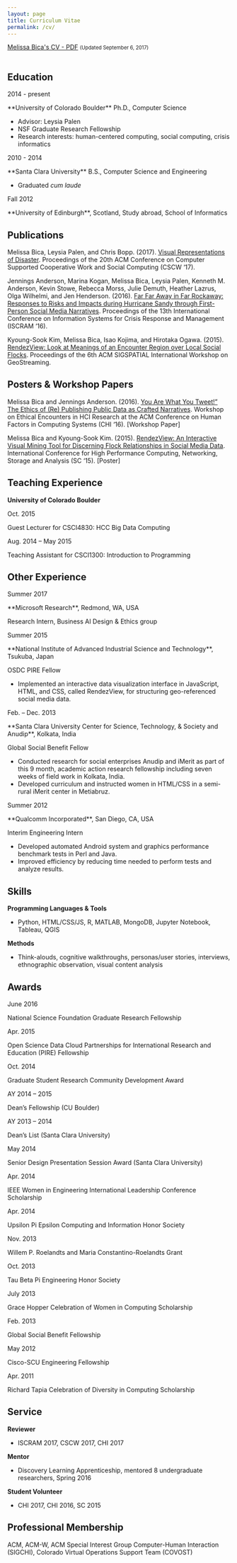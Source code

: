 ```yaml
---
layout: page
title: Curriculum Vitae
permalink: /cv/
---
```


<div><a href="/assets/files/MelissaBicaCV.pdf" target="_blank" style="display:inline;">Melissa Bica's CV - PDF</a>
<p style="font-size: 0.8em;display:inline;">(Updated September 6, 2017)</p>
</div>
<br>



## Education  
<p class="alignright">2014 - present</p>
**University of Colorado Boulder**  Ph.D., Computer Science

* Advisor: Leysia Palen
* NSF Graduate Research Fellowship
* Research interests: human-centered computing, social computing, crisis informatics

<p class="alignright">2010 - 2014</p>
**Santa Clara University**  B.S., Computer Science and Engineering

* Graduated *cum laude*

<p class="alignright">Fall 2012</p>
**University of Edinburgh**, Scotland, Study abroad, School of Informatics



## Publications

<p class="hangingindent">Melissa Bica, Leysia Palen, and Chris Bopp. (2017). <a href="http://dl.acm.org/authorize?N21352" target="_blank" class="papertitle">Visual Representations of Disaster</a>. <span class="proceedings">Proceedings of the 20th ACM Conference on Computer Supported Cooperative Work and Social Computing </span>(CSCW ‘17).</p>

<p class="hangingindent">Jennings Anderson, Marina Kogan, Melissa Bica, Leysia Palen, Kenneth M. Anderson, Kevin Stowe, Rebecca Morss, Julie Demuth, Heather Lazrus, Olga Wilhelmi, and Jen Henderson. (2016). <a href="http://idl.iscram.org/files/jenningsanderson/2016/1388_JenningsAnderson_etal2016.pdf" target="_blank" class="papertitle"> Far Far Away in Far Rockaway: Responses to Risks and Impacts during Hurricane Sandy through First-Person Social Media Narratives</a>. <span class="proceedings">Proceedings of the 13th International Conference on Information Systems for Crisis Response and Management </span>(ISCRAM ‘16).</p>

<p class="hangingindent">Kyoung-Sook Kim, Melissa Bica, Isao Kojima, and Hirotaka Ogawa. (2015). <a href="http://dl.acm.org/authorize?N12889" target="_blank" class="papertitle">RendezView: Look at Meanings of an Encounter Region over Local Social Flocks</a>. <span class="proceedings">Proceedings of the 6th ACM SIGSPATIAL International Workshop on GeoStreaming.</span></p>



## Posters & Workshop Papers

<p class="hangingindent">Melissa Bica and Jennings Anderson. (2016). <a href="https://ethicalencountershci.files.wordpress.com/2016/03/bica-and-anderson.pdf" target="_blank" class="papertitle">You Are What You Tweet!” The Ethics of (Re) Publishing Public Data as Crafted Narratives</a>. Workshop on Ethical Encounters in HCI Research at the ACM Conference on Human Factors in Computing Systems (CHI ‘16). [Workshop Paper]</p>

<p class="hangingindent">Melissa Bica and Kyoung-Sook Kim. (2015). <a href="http://sc15.supercomputing.org/sites/all/themes/SC15images/tech_poster/tech_poster_pages/post148.html" target="_blank" class="papertitle"> RendezView: An Interactive Visual Mining Tool for Discerning Flock Relationships in Social Media Data</a>. International Conference for High Performance Computing, Networking, Storage and Analysis (SC ‘15). [Poster]</p>



## Teaching Experience
**University of Colorado Boulder**

<p class="alignright">Oct. 2015</p>
Guest Lecturer for CSCI4830: HCC Big Data Computing  
<p class="alignright">Aug. 2014 – May 2015</p>  
Teaching Assistant for CSCI1300: Introduction to Programming



## Other Experience
<p class="alignright">Summer 2017</p>
**Microsoft Research**, Redmond, WA, USA  

Research Intern, Business AI Design & Ethics group

<p class="alignright">Summer 2015 </p>
**National Institute of Advanced Industrial Science and Technology**, Tsukuba, Japan

OSDC PIRE Fellow

* Implemented an interactive data visualization interface in JavaScript, HTML, and CSS, called RendezView, for structuring geo-referenced social media data.

<p class="alignright">Feb. – Dec. 2013</p>
**Santa Clara University Center for Science, Technology, & Society and Anudip**, Kolkata, India

Global Social Benefit Fellow

* Conducted research for social enterprises Anudip and iMerit as part of this 9 month, academic action research fellowship including seven weeks of field work in Kolkata, India.
* Developed curriculum and instructed women in HTML/CSS in a semi-rural iMerit center in Metiabruz.

<p class="alignright">Summer 2012</p>
**Qualcomm Incorporated**, San Diego, CA, USA

Interim Engineering Intern

* Developed automated Android system and graphics performance benchmark tests in Perl and Java.
* Improved efficiency by reducing time needed to perform tests and analyze results.



## Skills
**Programming Languages & Tools**  

* Python, HTML/CSS/JS, R, MATLAB, MongoDB, Jupyter Notebook, Tableau, QGIS

**Methods**  

* Think-alouds, cognitive walkthroughs, personas/user stories, interviews, ethnographic observation, visual
   content analysis



## Awards
<p class="alignright">June 2016</p>
National Science Foundation Graduate Research Fellowship
<p class="alignright">Apr. 2015</p>
Open Science Data Cloud Partnerships for International Research and Education (PIRE) Fellowship
<p class="alignright">Oct. 2014</p>
Graduate Student Research Community Development Award
<p class="alignright">AY 2014 – 2015</p>
Dean’s Fellowship (CU Boulder)
<p class="alignright">AY 2013 – 2014</p>
Dean’s List (Santa Clara University)
<p class="alignright">May 2014</p>
Senior Design Presentation Session Award (Santa Clara University)
<p class="alignright">Apr. 2014</p>
IEEE Women in Engineering International Leadership Conference Scholarship
<p class="alignright">Apr. 2014</p>
Upsilon Pi Epsilon Computing and Information Honor Society
<p class="alignright">Nov. 2013</p>
Willem P. Roelandts and Maria Constantino-Roelandts Grant
<p class="alignright">Oct. 2013</p>
Tau Beta Pi Engineering Honor Society
<p class="alignright">July 2013</p>
Grace Hopper Celebration of Women in Computing Scholarship
<p class="alignright">Feb. 2013</p>
Global Social Benefit Fellowship
<p class="alignright">May 2012</p>
Cisco-SCU Engineering Fellowship
<p class="alignright">Apr. 2011</p>
Richard Tapia Celebration of Diversity in Computing Scholarship



## Service

**Reviewer**  

* ISCRAM 2017, CSCW 2017, CHI 2017

**Mentor**

* Discovery Learning Apprenticeship, mentored 8 undergraduate researchers, Spring 2016

**Student Volunteer**

* CHI 2017, CHI 2016, SC 2015



## Professional Membership
ACM, ACM-W, ACM Special Interest Group Computer-Human Interaction (SIGCHI), Colorado Virtual Operations Support Team (COVOST)

